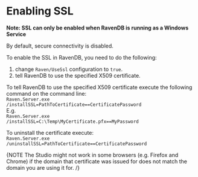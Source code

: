 ﻿# Enabling SSL

**Note: SSL can only be enabled when RavenDB is running as a Windows Service**

By default, secure connectivity is disabled. 

To enable the SSL in RavenDB, you need to do the following:

1. change `Raven/UseSsl` configuration to `true`.  
2. tell RavenDB to use the specified X509 certificate. 

To tell RavenDB to use the specified X509 certificate execute the following command on the command line:   
<code>Raven.Server.exe /installSSL=PathToCertificate==CertificatePassword</code>    
E.g.   
<code>Raven.Server.exe /installSSL=C:\Temp\MyCertificate.pfx==MyPassword</code>  

To uninstall the certificate execute:    
<code>Raven.Server.exe /uninstallSSL=PathToCertificate==CertificatePassword</code>   

{NOTE The Studio might not work in some browsers (e.g. Firefox and Chrome) if the domain that certificate was issued for does not match the domain you are using it for. /}   
